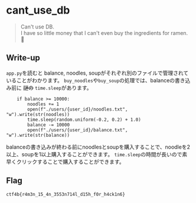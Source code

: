 # cant_use_db

> Can't use DB.  
> I have so little money that I can't even buy the ingredients for ramen.  
> 🍜

## Write-up

`app.py`を読むと balance, noodles, soupがそれぞれ別のファイルで管理されていることがわかります。
`buy_noodles`や`buy_soup`の処理では、balanceの書き込み前に ~~謎の~~ `time.sleep`があります。

```
    if balance >= 10000:
        noodles += 1
        open(f"./users/{user_id}/noodles.txt", "w").write(str(noodles))
        time.sleep(random.uniform(-0.2, 0.2) + 1.0)
        balance -= 10000
        open(f"./users/{user_id}/balance.txt", "w").write(str(balance))
```

balanceの書き込みが終わる前にnoodlesとsoupを購入することで、noodleを2以上、soupを1以上購入することができます。
`time.sleep`の時間が長いので素早くクリックすることで購入することができます。

## Flag

`ctf4b{r4m3n_15_4n_3553n714l_d15h_f0r_h4ck1n6}`
